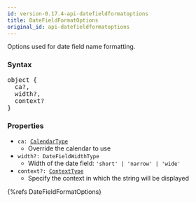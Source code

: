 ```yaml
---
id: version-0.17.4-api-datefieldformatoptions
title: DateFieldFormatOptions
original_id: api-datefieldformatoptions
---
```


Options used for date field name formatting.

### Syntax

<pre class="syntax">
object {
  ca?,
  width?,
  context?
}
</pre>

### Properties

  - <code class="def">ca: <span>[CalendarType](api-calendartype.html)</span></code>
    - Override the calendar to use
  - <code class="def">width?: <span>DateFieldWidthType</span></code>
    - Width of the date field: `'short' | 'narrow' | 'wide'`
  - <code class="def">context?: <span>[ContextType](api-contexttype.html)</span></code>
    - Specify the context in which the string will be displayed

{%refs DateFieldFormatOptions}
